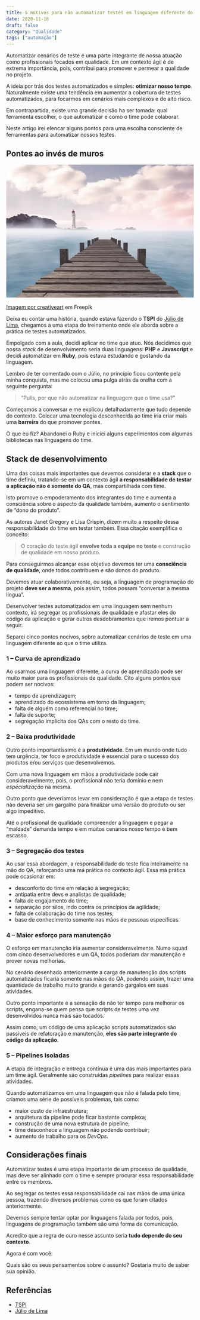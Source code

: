 ```yaml
---
title: 5 motivos para não automatizar testes em linguagem diferente do time
date: 2020-11-16
draft: false
category: "Qualidade"
tags: ["automação"]
---
```

Automatizar cenários de teste é uma parte integrante de nossa atuação como profissionais focados em qualidade. Em um contexto ágil é de extrema importância, pois, contribui para promover e permear a qualidade no projeto.

A ideia por trás dos testes automatizados e simples: **otimizar nosso tempo**. Naturalmente existe uma tendência em aumentar a cobertura de testes automatizados, para focarmos em cenários mais complexos e de alto risco.

Em contrapartida, existe uma grande decisão ha ser tomada: qual ferramenta escolher, o que automatizar e como o time pode colaborar.

Neste artigo irei elencar alguns pontos para uma escolha consciente de ferramentas para automatizar nossos testes.

## Pontes ao invés de muros

![](images/pontes-768x543-UMn9VIKj29He.webp)

[Imagem por creativeart](https://www.freepik.com/free-photo/wood-standing-blank-arms-crossed-understanding_1077755.htm#query=pontes&position=18&from_view=search) em Freepik

Deixa eu contar uma história, quando estava fazendo o **TSPI** do [Júlio de Lima](https://about.me/juliodelimas), chegamos a uma etapa do treinamento onde ele aborda sobre a prática de testes automatizados.

Empolgado com a aula, decidi aplicar no time que atuo. Nós decidimos que nossa _stack_ de desenvolvimento seria duas linguagens: **PHP** e **Javascript** e decidi automatizar em **Ruby**, pois estava estudando e gostando da linguagem.

Lembro de ter comentado com o Júlio, no princípio ficou contente pela minha conquista, mas me colocou uma pulga atrás da orelha com a seguinte pergunta:

> “Pulis, por que não automatizar na linguagem que o time usa?”

Começamos a conversar e me explicou detalhadamente que tudo depende do contexto. Colocar uma tecnologia desconhecida ao time iria criar mais uma **barreira** do que promover pontes.

O que eu fiz? Abandonei o Ruby e iniciei alguns experimentos com algumas bibliotecas nas linguagens do time.

## Stack de desenvolvimento

Uma das coisas mais importantes que devemos considerar e a **stack** que o time definiu, tratando-se em um contexto ágil **a responsabilidade de testar a aplicação não é somente do QA**, mas compartilhada com time.

Isto promove o empoderamento dos integrantes do time e aumenta a consciência sobre o aspecto da qualidade também, aumento o sentimento de “dono do produto”.

As autoras Janet Gregory e Lisa Crispin, dizem muito a respeito dessa responsabilidade do time em testar também. Essa citação exemplifica o conceito:

> O coração do teste ágil **envolve toda a equipe no teste** e construção de qualidade em nosso produto.

Para conseguirmos alcançar esse objetivo devemos ter uma **consciência de qualidade**, onde todos contribuem e são donos do produto.

Devemos atuar colaborativamente, ou seja, a linguagem de programação do projeto **deve ser a mesma**, pois assim, todos possam “conversar a mesma língua”.

Desenvolver testes automatizados em uma linguagem sem nenhum contexto, irá segregar os profissionais de qualidade e afastar eles do código da aplicação e gerar outros desdobramentos que iremos pontuar a seguir.

Separei cinco pontos nocivos, sobre automatizar cenários de teste em uma linguagem diferente ao que o time utiliza.

### 1 – Curva de aprendizado

Ao usarmos uma linguagem diferente, a curva de aprendizado pode ser muito maior para os profissionais de qualidade. Cito alguns pontos que podem ser nocivos:

- tempo de aprendizagem;
- aprendizado do ecossistema em torno da linguagem;
- falta de alguém como referencial no time;
- falta de suporte;
- segregação implícita dos QAs com o resto do time.

### 2 – Baixa produtividade

Outro ponto importantíssimo é a **produtividade**. Em um mundo onde tudo tem urgência, ter foco e produtividade é essencial para o sucesso dos produtos e/ou serviços que desenvolvemos.

Com uma nova linguagem em mãos a produtividade pode cair consideravelmente, pois, o profissional não teria domínio e nem _especialização_ na mesma.

Outro ponto que deveríamos levar em consideração é que a etapa de testes não deveria ser um gargalho para finalizar uma versão do produto ou ser algo impeditivo.

Até o profissional de qualidade compreender a linguagem e pegar a “maldade” demanda tempo e em muitos cenários nosso tempo é bem escasso.

### 3 – Segregação dos testes

Ao usar essa abordagem, a responsabilidade do teste fica inteiramente na mão do QA, reforçando uma má prática no contexto ágil. Essa má prática pode ocasionar em:

- desconforto do time em relação à segregação;
- antipatia entre devs e analistas de qualidade;
- falta de engajamento do time;
- separação por silos, indo contra os princípios da agilidade;
- falta de colaboração do time nos testes;
- base de conhecimento somente nas mãos de pessoas específicas.

### 4 – Maior esforço para manutenção

O esforço em manutenção iria aumentar consideravelmente. Numa squad com cinco desenvolvedores e um QA, todos poderiam dar manutenção e prover novas melhorias.

No cenário desenhado anteriormente a carga de manutenção dos scripts automatizados ficaria somente nas mãos do QA, podendo assim, trazer uma quantidade de trabalho muito grande e gerando gargalos em suas atividades.

Outro ponto importante é a sensação de não ter tempo para melhorar os scripts, engana-se quem pensa que scripts de testes uma vez desenvolvidos nunca mais são tocados.

Assim como, um código de uma aplicação scripts automatizados são passíveis de refatoração e manutenção, **eles são parte integrante do código da aplicação**.

### 5 – Pipelines isoladas

A etapa de integração e entrega contínua é uma das mais importantes para um time ágil. Geralmente são construídas _pipelines_ para realizar essas atividades.

Quando automatizamos em uma linguagem que não é falada pelo time, criamos uma série de possíveis problemas, tais como:

- maior custo de infraestrutura;
- arquitetura da pipeline pode ficar bastante complexa;
- construção de uma nova estrutura de pipeline;
- time desconhece a linguagem não podendo contribuir;
- aumento de trabalho para os _DevOps_.

## Considerações finais

Automatizar testes é uma etapa importante de um processo de qualidade, mas deve ser alinhado com o time e sempre procurar essa responsabilidade entre os membros.

Ao segregar os testes essa responsabilidade cai nas mãos de uma única pessoa, trazendo diversos problemas como os que foram citados anteriormente.

Devemos sempre tentar optar por linguagens falada por todos, pois, linguagens de programação também são uma forma de comunicação.

Acredito que a regra de ouro nesse assunto seria **tudo depende do seu contexto**.

Agora é com você:

Quais são os seus pensamentos sobre o assunto? Gostaria muito de saber sua opinião.

## Referências

- [TSPI](https://hotmart.com/product/treinamento-de-testes-de-software-para-iniciantes)
- [Júlio de Lima](https://about.me/juliodelimas)
